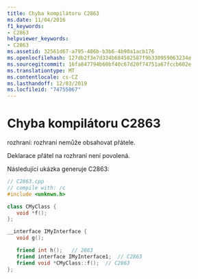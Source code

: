 ```yaml
---
title: Chyba kompilátoru C2863
ms.date: 11/04/2016
f1_keywords:
- C2863
helpviewer_keywords:
- C2863
ms.assetid: 32561d67-a795-486b-b3b6-4b90a1acb176
ms.openlocfilehash: 127db2f3e7d334b684502587f9b330959063234e
ms.sourcegitcommit: 16fa847794b60bf40c67d20f74751a67fccb602e
ms.translationtype: MT
ms.contentlocale: cs-CZ
ms.lasthandoff: 12/03/2019
ms.locfileid: "74755067"
---
```

# <a name="compiler-error-c2863"></a>Chyba kompilátoru C2863

rozhraní: rozhraní nemůže obsahovat přátele.

Deklarace přátel na rozhraní není povolená.

Následující ukázka generuje C2863:

```cpp
// C2863.cpp
// compile with: /c
#include <unknwn.h>

class CMyClass {
   void *f();
};

__interface IMyInterface {
   void g();

   friend int h();   // 2863
   friend interface IMyInterface1;  // C2863
   friend void *CMyClass::f();  // C2863
};
```
